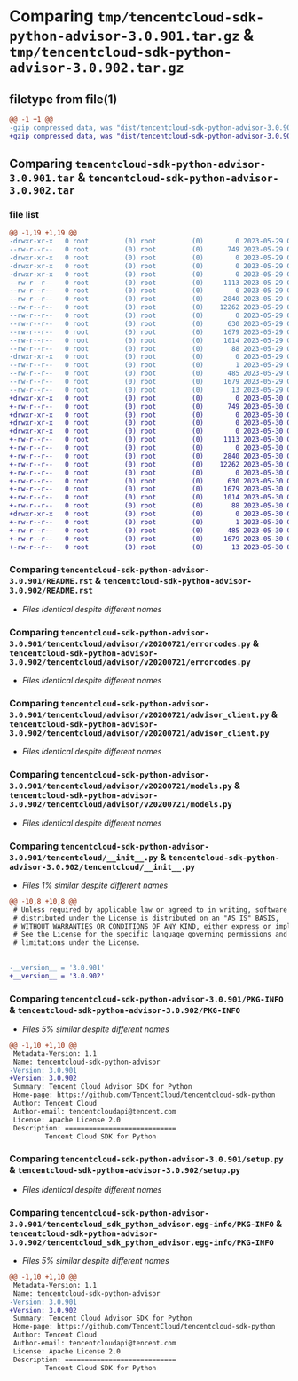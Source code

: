 # Comparing `tmp/tencentcloud-sdk-python-advisor-3.0.901.tar.gz` & `tmp/tencentcloud-sdk-python-advisor-3.0.902.tar.gz`

## filetype from file(1)

```diff
@@ -1 +1 @@
-gzip compressed data, was "dist/tencentcloud-sdk-python-advisor-3.0.901.tar", last modified: Mon May 29 02:15:03 2023, max compression
+gzip compressed data, was "dist/tencentcloud-sdk-python-advisor-3.0.902.tar", last modified: Tue May 30 00:13:43 2023, max compression
```

## Comparing `tencentcloud-sdk-python-advisor-3.0.901.tar` & `tencentcloud-sdk-python-advisor-3.0.902.tar`

### file list

```diff
@@ -1,19 +1,19 @@
-drwxr-xr-x   0 root         (0) root         (0)        0 2023-05-29 02:15:03.000000 tencentcloud-sdk-python-advisor-3.0.901/
--rw-r--r--   0 root         (0) root         (0)      749 2023-05-29 02:15:01.000000 tencentcloud-sdk-python-advisor-3.0.901/README.rst
-drwxr-xr-x   0 root         (0) root         (0)        0 2023-05-29 02:15:03.000000 tencentcloud-sdk-python-advisor-3.0.901/tencentcloud/
-drwxr-xr-x   0 root         (0) root         (0)        0 2023-05-29 02:15:03.000000 tencentcloud-sdk-python-advisor-3.0.901/tencentcloud/advisor/
-drwxr-xr-x   0 root         (0) root         (0)        0 2023-05-29 02:15:03.000000 tencentcloud-sdk-python-advisor-3.0.901/tencentcloud/advisor/v20200721/
--rw-r--r--   0 root         (0) root         (0)     1113 2023-05-29 02:15:01.000000 tencentcloud-sdk-python-advisor-3.0.901/tencentcloud/advisor/v20200721/errorcodes.py
--rw-r--r--   0 root         (0) root         (0)        0 2023-05-29 02:15:01.000000 tencentcloud-sdk-python-advisor-3.0.901/tencentcloud/advisor/v20200721/__init__.py
--rw-r--r--   0 root         (0) root         (0)     2840 2023-05-29 02:15:01.000000 tencentcloud-sdk-python-advisor-3.0.901/tencentcloud/advisor/v20200721/advisor_client.py
--rw-r--r--   0 root         (0) root         (0)    12262 2023-05-29 02:15:01.000000 tencentcloud-sdk-python-advisor-3.0.901/tencentcloud/advisor/v20200721/models.py
--rw-r--r--   0 root         (0) root         (0)        0 2023-05-29 02:15:01.000000 tencentcloud-sdk-python-advisor-3.0.901/tencentcloud/advisor/__init__.py
--rw-r--r--   0 root         (0) root         (0)      630 2023-05-29 02:15:01.000000 tencentcloud-sdk-python-advisor-3.0.901/tencentcloud/__init__.py
--rw-r--r--   0 root         (0) root         (0)     1679 2023-05-29 02:15:03.000000 tencentcloud-sdk-python-advisor-3.0.901/PKG-INFO
--rw-r--r--   0 root         (0) root         (0)     1014 2023-05-29 02:15:01.000000 tencentcloud-sdk-python-advisor-3.0.901/setup.py
--rw-r--r--   0 root         (0) root         (0)       88 2023-05-29 02:15:03.000000 tencentcloud-sdk-python-advisor-3.0.901/setup.cfg
-drwxr-xr-x   0 root         (0) root         (0)        0 2023-05-29 02:15:03.000000 tencentcloud-sdk-python-advisor-3.0.901/tencentcloud_sdk_python_advisor.egg-info/
--rw-r--r--   0 root         (0) root         (0)        1 2023-05-29 02:15:02.000000 tencentcloud-sdk-python-advisor-3.0.901/tencentcloud_sdk_python_advisor.egg-info/dependency_links.txt
--rw-r--r--   0 root         (0) root         (0)      485 2023-05-29 02:15:02.000000 tencentcloud-sdk-python-advisor-3.0.901/tencentcloud_sdk_python_advisor.egg-info/SOURCES.txt
--rw-r--r--   0 root         (0) root         (0)     1679 2023-05-29 02:15:02.000000 tencentcloud-sdk-python-advisor-3.0.901/tencentcloud_sdk_python_advisor.egg-info/PKG-INFO
--rw-r--r--   0 root         (0) root         (0)       13 2023-05-29 02:15:02.000000 tencentcloud-sdk-python-advisor-3.0.901/tencentcloud_sdk_python_advisor.egg-info/top_level.txt
+drwxr-xr-x   0 root         (0) root         (0)        0 2023-05-30 00:13:43.000000 tencentcloud-sdk-python-advisor-3.0.902/
+-rw-r--r--   0 root         (0) root         (0)      749 2023-05-30 00:13:43.000000 tencentcloud-sdk-python-advisor-3.0.902/README.rst
+drwxr-xr-x   0 root         (0) root         (0)        0 2023-05-30 00:13:43.000000 tencentcloud-sdk-python-advisor-3.0.902/tencentcloud/
+drwxr-xr-x   0 root         (0) root         (0)        0 2023-05-30 00:13:43.000000 tencentcloud-sdk-python-advisor-3.0.902/tencentcloud/advisor/
+drwxr-xr-x   0 root         (0) root         (0)        0 2023-05-30 00:13:43.000000 tencentcloud-sdk-python-advisor-3.0.902/tencentcloud/advisor/v20200721/
+-rw-r--r--   0 root         (0) root         (0)     1113 2023-05-30 00:13:43.000000 tencentcloud-sdk-python-advisor-3.0.902/tencentcloud/advisor/v20200721/errorcodes.py
+-rw-r--r--   0 root         (0) root         (0)        0 2023-05-30 00:13:43.000000 tencentcloud-sdk-python-advisor-3.0.902/tencentcloud/advisor/v20200721/__init__.py
+-rw-r--r--   0 root         (0) root         (0)     2840 2023-05-30 00:13:43.000000 tencentcloud-sdk-python-advisor-3.0.902/tencentcloud/advisor/v20200721/advisor_client.py
+-rw-r--r--   0 root         (0) root         (0)    12262 2023-05-30 00:13:43.000000 tencentcloud-sdk-python-advisor-3.0.902/tencentcloud/advisor/v20200721/models.py
+-rw-r--r--   0 root         (0) root         (0)        0 2023-05-30 00:13:43.000000 tencentcloud-sdk-python-advisor-3.0.902/tencentcloud/advisor/__init__.py
+-rw-r--r--   0 root         (0) root         (0)      630 2023-05-30 00:13:43.000000 tencentcloud-sdk-python-advisor-3.0.902/tencentcloud/__init__.py
+-rw-r--r--   0 root         (0) root         (0)     1679 2023-05-30 00:13:43.000000 tencentcloud-sdk-python-advisor-3.0.902/PKG-INFO
+-rw-r--r--   0 root         (0) root         (0)     1014 2023-05-30 00:13:43.000000 tencentcloud-sdk-python-advisor-3.0.902/setup.py
+-rw-r--r--   0 root         (0) root         (0)       88 2023-05-30 00:13:43.000000 tencentcloud-sdk-python-advisor-3.0.902/setup.cfg
+drwxr-xr-x   0 root         (0) root         (0)        0 2023-05-30 00:13:43.000000 tencentcloud-sdk-python-advisor-3.0.902/tencentcloud_sdk_python_advisor.egg-info/
+-rw-r--r--   0 root         (0) root         (0)        1 2023-05-30 00:13:43.000000 tencentcloud-sdk-python-advisor-3.0.902/tencentcloud_sdk_python_advisor.egg-info/dependency_links.txt
+-rw-r--r--   0 root         (0) root         (0)      485 2023-05-30 00:13:43.000000 tencentcloud-sdk-python-advisor-3.0.902/tencentcloud_sdk_python_advisor.egg-info/SOURCES.txt
+-rw-r--r--   0 root         (0) root         (0)     1679 2023-05-30 00:13:43.000000 tencentcloud-sdk-python-advisor-3.0.902/tencentcloud_sdk_python_advisor.egg-info/PKG-INFO
+-rw-r--r--   0 root         (0) root         (0)       13 2023-05-30 00:13:43.000000 tencentcloud-sdk-python-advisor-3.0.902/tencentcloud_sdk_python_advisor.egg-info/top_level.txt
```

### Comparing `tencentcloud-sdk-python-advisor-3.0.901/README.rst` & `tencentcloud-sdk-python-advisor-3.0.902/README.rst`

 * *Files identical despite different names*

### Comparing `tencentcloud-sdk-python-advisor-3.0.901/tencentcloud/advisor/v20200721/errorcodes.py` & `tencentcloud-sdk-python-advisor-3.0.902/tencentcloud/advisor/v20200721/errorcodes.py`

 * *Files identical despite different names*

### Comparing `tencentcloud-sdk-python-advisor-3.0.901/tencentcloud/advisor/v20200721/advisor_client.py` & `tencentcloud-sdk-python-advisor-3.0.902/tencentcloud/advisor/v20200721/advisor_client.py`

 * *Files identical despite different names*

### Comparing `tencentcloud-sdk-python-advisor-3.0.901/tencentcloud/advisor/v20200721/models.py` & `tencentcloud-sdk-python-advisor-3.0.902/tencentcloud/advisor/v20200721/models.py`

 * *Files identical despite different names*

### Comparing `tencentcloud-sdk-python-advisor-3.0.901/tencentcloud/__init__.py` & `tencentcloud-sdk-python-advisor-3.0.902/tencentcloud/__init__.py`

 * *Files 1% similar despite different names*

```diff
@@ -10,8 +10,8 @@
 # Unless required by applicable law or agreed to in writing, software
 # distributed under the License is distributed on an "AS IS" BASIS,
 # WITHOUT WARRANTIES OR CONDITIONS OF ANY KIND, either express or implied.
 # See the License for the specific language governing permissions and
 # limitations under the License.
 
 
-__version__ = '3.0.901'
+__version__ = '3.0.902'
```

### Comparing `tencentcloud-sdk-python-advisor-3.0.901/PKG-INFO` & `tencentcloud-sdk-python-advisor-3.0.902/PKG-INFO`

 * *Files 5% similar despite different names*

```diff
@@ -1,10 +1,10 @@
 Metadata-Version: 1.1
 Name: tencentcloud-sdk-python-advisor
-Version: 3.0.901
+Version: 3.0.902
 Summary: Tencent Cloud Advisor SDK for Python
 Home-page: https://github.com/TencentCloud/tencentcloud-sdk-python
 Author: Tencent Cloud
 Author-email: tencentcloudapi@tencent.com
 License: Apache License 2.0
 Description: ============================
         Tencent Cloud SDK for Python
```

### Comparing `tencentcloud-sdk-python-advisor-3.0.901/setup.py` & `tencentcloud-sdk-python-advisor-3.0.902/setup.py`

 * *Files identical despite different names*

### Comparing `tencentcloud-sdk-python-advisor-3.0.901/tencentcloud_sdk_python_advisor.egg-info/PKG-INFO` & `tencentcloud-sdk-python-advisor-3.0.902/tencentcloud_sdk_python_advisor.egg-info/PKG-INFO`

 * *Files 5% similar despite different names*

```diff
@@ -1,10 +1,10 @@
 Metadata-Version: 1.1
 Name: tencentcloud-sdk-python-advisor
-Version: 3.0.901
+Version: 3.0.902
 Summary: Tencent Cloud Advisor SDK for Python
 Home-page: https://github.com/TencentCloud/tencentcloud-sdk-python
 Author: Tencent Cloud
 Author-email: tencentcloudapi@tencent.com
 License: Apache License 2.0
 Description: ============================
         Tencent Cloud SDK for Python
```

